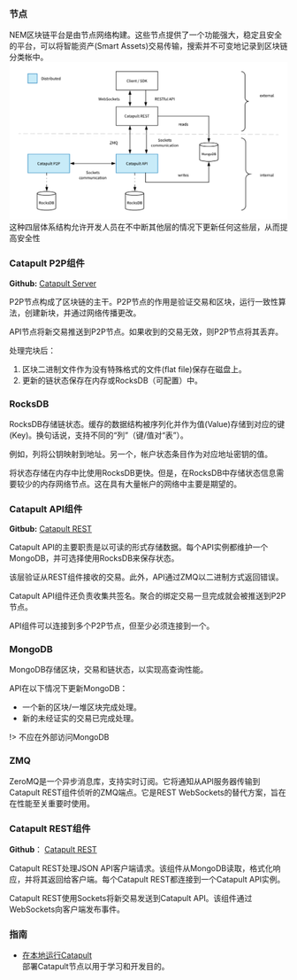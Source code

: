 ### 节点

NEM区块链平台是由节点网络构建。这些节点提供了一个功能强大，稳定且安全的平台，可以将智能资产(Smart Assets)交易传输，搜索并不可变地记录到区块链分类帐中。
![投石车架构](../images/four-layer-architecture.png)
这种四层体系结构允许开发人员在不中断其他层的情况下更新任何这些层，从而提高安全性

### Catapult P2P组件

**Github:**  [Catapult Server](https://github.com/nemtech/catapult-server)

P2P节点构成了区块链的主干。P2P节点的作用是验证交易和区块，运行一致性算法，创建新块，并通过网络传播更改。

API节点将新交易推送到P2P节点。如果收到的交易无效，则P2P节点将其丢弃。

处理完块后：

1. 区块二进制文件作为没有特殊格式的文件(flat file)保存在磁盘上。
2. 更新的链状态保存在内存或RocksDB（可配置）中。

### RocksDB

RocksDB存储链状态。缓存的数据结构被序列化并作为值(Value)存储到对应的键(Key)。换句话说，支持不同的“列”（键/值对“表”）。

例如，列将公钥映射到地址。另一个，帐户状态条目作为对应地址密钥的值。

将状态存储在内存中比使用RocksDB更快。但是，在RocksDB中存储状态信息需要较少的内存网络节点。这在具有大量帐户的网络中主要是期望的。

### Catapult API组件

**Gitbub:** [Catapult REST](https://github.com/nemtech/catapult-rest)

Catapult API的主要职责是以可读的形式存储数据。每个API实例都维护一个MongoDB，并可选择使用RocksDB来保存状态。

该层验证从REST组件接收的交易。此外，API通过ZMQ以二进制方式返回错误。

Catapult API组件还负责收集共签名。聚合的绑定交易一旦完成就会被推送到P2P节点。

API组件可以连接到多个P2P节点，但至少必须连接到一个。

### MongoDB

MongoDB存储区块，交易和链状态，以实现高查询性能。

API在以下情况下更新MongoDB：

* 一个新的区块/一堆区块完成处理。
* 新的未经证实的交易已完成处理。

!> 不应在外部访问MongoDB

### ZMQ

ZeroMQ是一个异步消息库，支持实时订阅。它将通知从API服务器传输到Catapult REST组件侦听的ZMQ端点。它是REST WebSockets的替代方案，旨在在性能至关重要时使用。

### Catapult REST组件

**Github**： [Catapult REST](https://github.com/nemtech/catapult-rest)

Catapult REST处理JSON API客户端请求。该组件从MongoDB读取，格式化响应，并将其返回给客户端。每个Catapult REST都连接到一个Catapult API实例。

Catapult REST使用Sockets将新交易发送到Catapult API。该组件通过WebSockets向客户端发布事件。

### 指南

* [在本地运行Catapult](https://github.com/tech-bureau/catapult-service-bootstrap/) </br>
部署Catapult节点以用于学习和开发目的。
